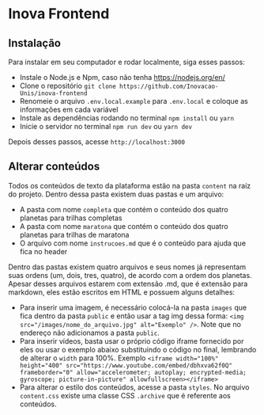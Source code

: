 # Inova Frontend

## Instalação

Para instalar em seu computador e rodar localmente, siga esses passos:

- Instale o Node.js e Npm, caso não tenha https://nodejs.org/en/
- Clone o repositório `git clone https://github.com/Inovacao-Unis/inova-frontend`
- Renomeie o arquivo `.env.local.example` para `.env.local` e coloque as informações em cada variável
- Instale as dependências rodando no terminal `npm install` ou `yarn`
- Inicie o servidor no terminal `npm run dev` ou `yarn dev`

Depois desses passos, acesse `http://localhost:3000`

## Alterar conteúdos

Todos os conteúdos de texto da plataforma estão na pasta `content` na raíz do projeto.
Dentro dessa pasta existem duas pastas e um arquivo:

- A pasta com nome `completa` que contém o conteúdo dos quatro planetas para trilhas completas
- A pasta com nome `maratona` que contém o conteúdo dos quatro planetas para trilhas de maratona
- O arquivo com nome `instrucoes.md` que é o conteúdo para ajuda que fica no header

Dentro das pastas existem quatro arquivos e seus nomes já representam suas ordens (um, dois, tres, quatro),
de acordo com a ordem dos planetas.
Apesar desses arquivos estarem com extensão .md, que é extensão para markdown, eles estão escritos em HTML e
possuem alguns detalhes:

- Para inserir uma imagem, é necessário colocá-la na pasta `images` que fica dentro da pasta `public` e então usar a tag img dessa forma:
  `<img src="/images/nome_do_arquivo.jpg" alt="Exemplo" />`. Note que no endereço não adicionamos a pasta `public`.
- Para inserir vídeos, basta usar o próprio código iframe fornecido por eles ou usar o exemplo abaixo substituindo o código no final, lembrando de alterar o `width` para 100%.
  Exemplo `<iframe width="100%" height="400" src="https://www.youtube.com/embed/dbhxva62f0Q" frameborder="0" allow="accelerometer; autoplay; encrypted-media; gyroscope; picture-in-picture" allowfullscreen></iframe>`
- Para alterar o estilo dos conteúdos, acesse a pasta `styles`. No arquivo `content.css` existe uma classe CSS `.archive` que é referente aos conteúdos.
